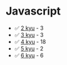 # Javascript
* :white_check_mark: [2 kyu](/solutions/javascript/2%20kyu) - 3
* :white_check_mark: [3 kyu](/solutions/javascript/3%20kyu) - 3
* :white_check_mark: [4 kyu](/solutions/javascript/4%20kyu) - 18
* :white_check_mark: [5 kyu](/solutions/javascript/5%20kyu) - 2
* :white_check_mark: [6 kyu](/solutions/javascript/6%20kyu) - 6